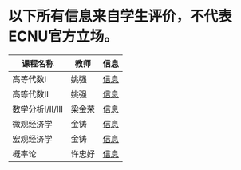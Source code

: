 # 以下所有信息来自学生评价，不代表ECNU官方立场。

| 课程名称| 教师 | 信息 |
|--------|-----|------|
| 高等代数I | 姚强 | [信息](https://github.com/AtomXT/ECNU-Course-Info/blob/master/Course/gdds1.md) |
| 高等代数II | 姚强 | [信息](https://github.com/AtomXT/ECNU-Course-Info/blob/master/Course/gdds2.md) |
| 数学分析I/II/III | 梁金荣 | [信息](https://github.com/AtomXT/ECNU-Course-Info/blob/master/Course/sxfx123.md) |
| 微观经济学 | 金铸 | [信息](https://github.com/AtomXT/ECNU-Course-Info/blob/master/Course/wgjjx.md) |
| 宏观经济学 | 金铸 | [信息](https://github.com/AtomXT/ECNU-Course-Info/blob/master/Course/hgjjx.md) |
| 概率论 | 许忠好 | [信息](https://github.com/AtomXT/ECNU-Course-Info/blob/master/Course/gll.md) |

